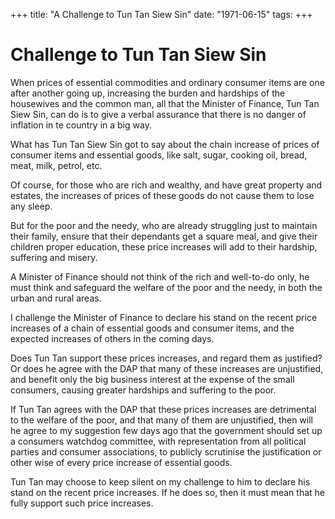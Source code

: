+++ 
title: "A Challenge to Tun Tan Siew Sin"
date: "1971-06-15"
tags:
+++

# Challenge to Tun Tan Siew Sin

When prices of essential commodities and ordinary consumer items are one after another going up, increasing the burden and hardships of the housewives and the common man, all that the Minister of Finance, Tun Tan Siew Sin, can do is to give a verbal assurance that there is no danger of inflation in te country in a big way.

What has Tun Tan Siew Sin got to say about the chain increase of prices of consumer items and essential goods, like salt, sugar, cooking oil, bread, meat, milk, petrol, etc.</u>

Of course, for those who are rich and wealthy, and have great property and estates, the increases of prices of these goods do not cause them to lose any sleep.

But for the poor and the needy, who are already struggling just to maintain their family, ensure that their dependants get a square meal, and give their children proper education, these price increases will add to their hardship, suffering and misery.

A Minister of Finance should not think of the rich and well-to-do only, he must think and safeguard the welfare of the poor and the needy, in both the urban and rural areas.

I challenge the Minister of Finance to declare his stand on the recent price increases of a chain of essential goods and consumer items, and the expected increases of others in the coming days.

Does Tun Tan support these prices increases, and regard them as justified? Or does he agree with the DAP that many of these increases are unjustified, and benefit only the big business interest at the expense of the small consumers, causing greater hardships and suffering to the poor.

If Tun Tan agrees with the DAP that these prices increases are detrimental to the welfare of the poor, and that many of them are unjustified, then will he agree to my suggestion few days ago that the government should set up a consumers watchdog committee, with representation from all political parties and consumer associations, to publicly scrutinise the justification or other wise of every price increase of essential goods.

Tun Tan may choose to keep silent on my challenge to him to declare his stand on the recent price increases. If he does so, then it must mean that he fully support such price increases.
 
